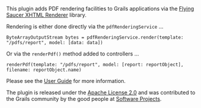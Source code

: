 This plugin adds PDF rendering facilities to Grails applications via the [Flying Saucer XHTML Renderer](https://xhtmlrenderer.dev.java.net/) library.

Rendering is either done directly via the `pdfRenderingService` …

    ByteArrayOutputStream bytes = pdfRenderingService.render(template: "/pdfs/report", model: [data: data])

Or via the `renderPdf()` method added to controllers …

    renderPdf(template: "/pdfs/report", model: [report: reportObject], filename: reportObject.name)

Please see the [User Guide](http://alkemist.github.com/grails-pdf/ "Grails PDF Plugin @ GitHub") for more information.

The plugin is released under the [Apache License 2.0](http://www.apache.org/licenses/LICENSE-2.0.html "Apache License, Version 2.0 - The Apache Software Foundation") and was contributed to the Grails community by the good people at [Software Projects](http://sp.com.au/ "Software Projects - Home").